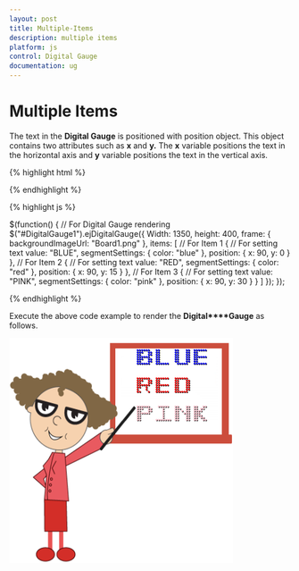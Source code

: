```yaml
---
layout: post
title: Multiple-Items
description: multiple items 
platform: js
control: Digital Gauge
documentation: ug
---
```


# Multiple Items 

The text in the **Digital Gauge** is positioned with position object. This object contains two attributes such as **x** and **y.** The **x** variable positions the text in the horizontal axis and **y** variable positions the text in the vertical axis.

{% highlight html %}

<div id="DigitalGauge1"></div>

{% endhighlight %}

{% highlight js %}

 $(function() {
    // For Digital Gauge rendering
    $("#DigitalGauge1").ejDigitalGauge({
        Width: 1350,
        height: 400,
        frame: {
            backgroundImageUrl: "Board1.png"
        },
        items: [
            // For Item 1
            {
                // For setting text
                value: "BLUE",
                segmentSettings: {
                    color: "blue"
                },
                position: {
                    x: 90,
                    y: 0
                }
            },
            // For Item 2
            {
                // For setting text
                value: "RED",
                segmentSettings: {
                    color: "red"
                },
                position: {
                    x: 90,
                    y: 15
                }
            },
            // For Item 3
            {
                // For setting text
                value: "PINK",
                segmentSettings: {
                    color: "pink"
                },
                position: {
                    x: 90,
                    y: 30
                }
            }
        ]
    });
});


{% endhighlight %}

Execute the above code example to render the **Digital****Gauge** as follows.

![](/js/DigitalGauge/Multiple-Items_images/Multiple-Items_img1.png)


